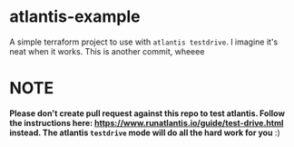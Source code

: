 # atlantis-example
A simple terraform project to use with `atlantis testdrive`. I imagine it's neat when it works. This is another commit, wheeee

# NOTE
**Please don't create pull request against this repo to test atlantis. Follow the instructions here: https://www.runatlantis.io/guide/test-drive.html instead. The atlantis `testdrive` mode will do all the hard work for you** :)
